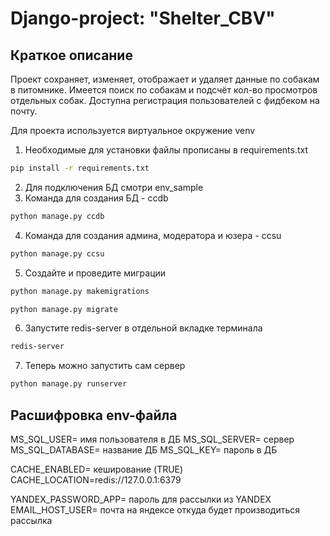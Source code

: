 # Django-project: "Shelter_CBV"

## Краткое описание

Проект сохраняет, изменяет, отображает и удаляет данные по собакам в питомнике.
Имеется поиск по собакам и подсчёт кол-во просмотров отдельных собак.
Доступна регистрация пользователей с фидбеком на почту.

Для проекта используется виртуальное окружение venv

1) Необходимые для установки файлы прописаны в requirements.txt
```bash
pip install -r requirements.txt
```
2) Для подключения БД смотри env_sample
3) Команда для создания БД - ccdb
```bash
python manage.py ccdb
```
4) Команда для создания админа, модератора и юзера - ccsu
```bash
python manage.py ccsu
```
5) Создайте и проведите миграции
```bash
python manage.py makemigrations
```
```bash
python manage.py migrate
```
6) Запустите redis-server в отдельной вкладке терминала
```bash
redis-server
```
7) Теперь можно запустить сам сервер
```bash
python manage.py runserver
```

## Расшифровка env-файла
MS_SQL_USER= имя пользователя в ДБ
MS_SQL_SERVER= сервер
MS_SQL_DATABASE= название ДБ
MS_SQL_KEY= пароль в ДБ

CACHE_ENABLED= кеширование (TRUE)
CACHE_LOCATION=redis://127.0.0.1:6379 

YANDEX_PASSWORD_APP= пароль для рассылки из YANDEX
EMAIL_HOST_USER= почта на яндексе откуда будет производиться рассылка


